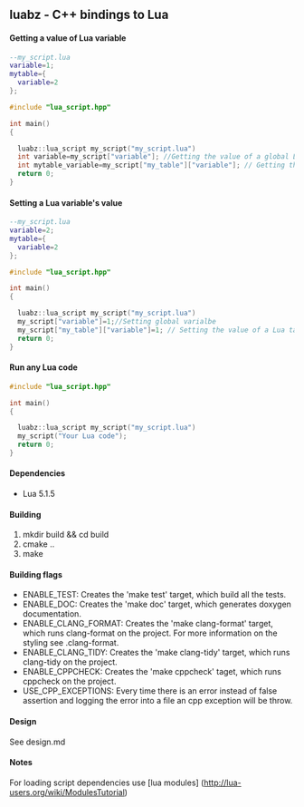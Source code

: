 ## luabz - C++ bindings to Lua

#### Getting a value of Lua variable

```lua
--my_script.lua
variable=1;
mytable={
  variable=2
};
```
```cpp
#include "lua_script.hpp"

int main()
{

  luabz::lua_script my_script("my_script.lua")
  int variable=my_script["variable"]; //Getting the value of a global Lua variable
  int mytable_variable=my_script["my_table"]["variable"]; // Getting the value of a Lua table's field
  return 0;
}
```

#### Setting a Lua variable's value
```lua
--my_script.lua
variable=2;
mytable={
  variable=2
};
```

```cpp
#include "lua_script.hpp"

int main()
{

  luabz::lua_script my_script("my_script.lua")
  my_script["variable"]=1;//Setting global varialbe
  my_script["my_table"]["variable"]=1; // Setting the value of a Lua table's field
  return 0;
}
```

#### Run any Lua code
```cpp
#include "lua_script.hpp"

int main()
{

  luabz::lua_script my_script("my_script.lua")
  my_script("Your Lua code");
  return 0;
}
```

#### Dependencies
* Lua 5.1.5
#### Building
1. mkdir build && cd build
1. cmake ..
1. make

#### Building flags
- ENABLE_TEST: Creates the 'make test' target, which build all the tests.
- ENABLE_DOC: Creates the 'make doc' target, which generates doxygen documentation.
- ENABLE_CLANG_FORMAT: Creates the 'make clang-format' target, which runs clang-format on the project. For more information on the styling see .clang-format.
- ENABLE_CLANG_TIDY: Creates the 'make clang-tidy' target, which runs clang-tidy on the project.
- ENABLE_CPPCHECK: Creates the 'make cppcheck' taget, which runs cppcheck on the project.
- USE_CPP_EXCEPTIONS: Every time there is an error instead of false assertion and logging the error into a file an cpp exception will be throw.

#### Design
See design.md

#### Notes
For  loading script dependencies use [lua modules] (http://lua-users.org/wiki/ModulesTutorial)